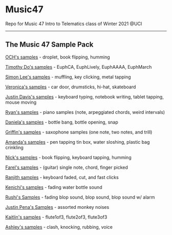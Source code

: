 # Music47
Repo for Music 47 Intro to Telematics class of Winter 2021 @UCI

---
## The Music 47 Sample Pack

[OCH's samples](https://drive.google.com/drive/folders/11S75rZlX1pxgA1nzz1yMlQ8Er9NQYwF9?usp=sharing) - droplet, book flipping, humming

[Timothy Do's samples](https://drive.google.com/drive/folders/1mlqnd3nQy9vdmaIGKGm6WQXI9o11YE3k?usp=sharing) - EuphCA, EuphLively, EuphAAAA, EuphMarch

[Simon Lee's samples](https://drive.google.com/drive/folders/17gInNFAVFjm3MtpyccZF4xKmtkdH7J8G?usp=sharing) - muffling, key clicking, metal tapping

[Veronica's samples](https://drive.google.com/drive/folders/1NE1Xc0QUgfhrAF22MOfiQjw8DYn6gRsW?usp=sharing) - car door, drumsticks, hi-hat, skateboard

[Justin Davis's samples](https://drive.google.com/drive/folders/1U7wZ5G9XKW-Bxzu_Rx4Y1CcptxyxYtUY?usp=sharing) - keyboard typing, notebook writing, tablet tapping, mouse moving

[Ryan's samples](https://drive.google.com/drive/folders/1Xu5f_8qDl11f0aVDb3aLcmhjIdHDhb0v?usp=sharing) - piano samples (note, arpeggiated chords, weird intervals)

[Daniela's samples](https://drive.google.com/drive/folders/1Q324xZYAyHMiOEpj4ObawmUzXz-V4FI6?usp=sharing) - bottle bang, bottle opening, snap

[Griffin's samples](https://drive.google.com/drive/folders/1wAaBFxN1YJSpgnyxZ5SG41V-z5FzDAwn?usp=sharing) - saxophone samples (one note, two notes, and trill)

[Amanda's samples](https://drive.google.com/drive/folders/1xizjK-5JzuNPqC1Djv2JwPJH0ekWpBZf?usp=sharing) - pen tapping tin box, water sloshing, plastic bag crinkling

[Nick's samples](https://drive.google.com/drive/folders/11kqgcP92VwPceBKyjyvhL3Ni-f9zxg2G?usp=sharing) - book flipping, keyboard tapping, humming

[Farel's samples](https://drive.google.com/drive/folders/1T-WWeBawsetNyqu_OJFRrcNmqRRcAtrl?usp=sharing) - (guitar) single note, chord, finger picked

[Ranjith samples](https://drive.google.com/drive/folders/1t4oepBZkcsdNrOSCiQDXhB6juXIaGaZP?usp=sharing) - keyboard faded, cut, and fast clicks

[Kenichi's samples](https://drive.google.com/drive/folders/1I3ndmaL8Cc4jQIBhZuzdgs8QG3Wb7m4t?usp=sharing) - fading water bottle sound

[Rushi's Samples](https://drive.google.com/drive/folders/1chrpQCBu7xyhmaGR-r2_xnwLK6UKG4q0?usp=sharing) - fading blop sound, blop sound, blop sound w/ alarm

[Justin Pena's Samples](https://drive.google.com/drive/folders/1GT6rKI1CXiowo0YmPZE0Xru4X6PzS5DS?usp=sharing) - assorted monkey noises

[Kaitlin's samples](https://drive.google.com/drive/folders/1bCQQpiKavjMDTbPt70Sp0ld1pjF_EK4H?usp=sharing) - flute1of3, flute2of3, flute3of3

[Ashley's samples](https://drive.google.com/drive/folders/19ORZUR47N1UH_jKhuxM1x4rdHaIA1gtE?usp=sharing) - clash, knocking, rubbing, voice
